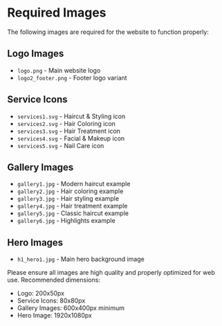# Required Images

The following images are required for the website to function properly:

## Logo Images
- `logo.png` - Main website logo
- `logo2_footer.png` - Footer logo variant

## Service Icons
- `services1.svg` - Haircut & Styling icon
- `services2.svg` - Hair Coloring icon
- `services3.svg` - Hair Treatment icon
- `services4.svg` - Facial & Makeup icon
- `services5.svg` - Nail Care icon

## Gallery Images
- `gallery1.jpg` - Modern haircut example
- `gallery2.jpg` - Hair coloring example
- `gallery3.jpg` - Hair styling example
- `gallery4.jpg` - Hair treatment example
- `gallery5.jpg` - Classic haircut example
- `gallery6.jpg` - Highlights example

## Hero Images
- `h1_hero1.jpg` - Main hero background image

Please ensure all images are high quality and properly optimized for web use. Recommended dimensions:
- Logo: 200x50px
- Service Icons: 80x80px
- Gallery Images: 600x400px minimum
- Hero Image: 1920x1080px 